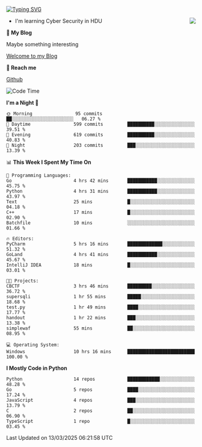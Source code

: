 [![Typing SVG](https://readme-typing-svg.herokuapp.com?font=Fira+Code&pause=1000&random=false&width=450&height=60&lines=Hello+%F0%9F%91%8B%F0%9F%8F%BB;I'm+JBNRZ)](https://git.io/typing-svg)

<a href="#">
  <img align="right" src="https://github-readme-stats.vercel.app/api?username=JBNRZ&show_icons=true&bg_color=15,f2f7fd,E0EAFC" />
</a>

- I'm learning Cyber Security in HDU

 **🌱 My Blog**

Maybe something interesting

[Welcome to my Blog](https://jbnrz.com.cn/)

 **💬 Reach me** 

[Github](https://github.com/JBNRZ)


<!--START_SECTION:waka-->
![Code Time](http://img.shields.io/badge/Code%20Time-1%2C019%20hrs%2016%20mins-blue)

**I'm a Night 🦉** 

```text
🌞 Morning                95 commits          ██░░░░░░░░░░░░░░░░░░░░░░░   06.27 % 
🌆 Daytime                599 commits         ██████████░░░░░░░░░░░░░░░   39.51 % 
🌃 Evening                619 commits         ██████████░░░░░░░░░░░░░░░   40.83 % 
🌙 Night                  203 commits         ███░░░░░░░░░░░░░░░░░░░░░░   13.39 % 
```


📊 **This Week I Spent My Time On** 

```text
💬 Programming Languages: 
Go                       4 hrs 42 mins       ███████████░░░░░░░░░░░░░░   45.75 % 
Python                   4 hrs 31 mins       ███████████░░░░░░░░░░░░░░   43.97 % 
Text                     25 mins             █░░░░░░░░░░░░░░░░░░░░░░░░   04.18 % 
C++                      17 mins             █░░░░░░░░░░░░░░░░░░░░░░░░   02.90 % 
Batchfile                10 mins             ░░░░░░░░░░░░░░░░░░░░░░░░░   01.66 % 

🔥 Editors: 
PyCharm                  5 hrs 16 mins       █████████████░░░░░░░░░░░░   51.32 % 
GoLand                   4 hrs 41 mins       ███████████░░░░░░░░░░░░░░   45.67 % 
IntelliJ IDEA            18 mins             █░░░░░░░░░░░░░░░░░░░░░░░░   03.01 % 

🐱‍💻 Projects: 
CBCTF                    3 hrs 46 mins       █████████░░░░░░░░░░░░░░░░   36.72 % 
supersqli                1 hr 55 mins        █████░░░░░░░░░░░░░░░░░░░░   18.68 % 
test.py                  1 hr 49 mins        ████░░░░░░░░░░░░░░░░░░░░░   17.77 % 
handout                  1 hr 22 mins        ███░░░░░░░░░░░░░░░░░░░░░░   13.38 % 
simplewaf                55 mins             ██░░░░░░░░░░░░░░░░░░░░░░░   08.95 % 

💻 Operating System: 
Windows                  10 hrs 16 mins      █████████████████████████   100.00 % 
```

**I Mostly Code in Python** 

```text
Python                   14 repos            ████████████░░░░░░░░░░░░░   48.28 % 
Go                       5 repos             ████░░░░░░░░░░░░░░░░░░░░░   17.24 % 
JavaScript               4 repos             ███░░░░░░░░░░░░░░░░░░░░░░   13.79 % 
C                        2 repos             ██░░░░░░░░░░░░░░░░░░░░░░░   06.90 % 
TypeScript               1 repo              █░░░░░░░░░░░░░░░░░░░░░░░░   03.45 % 
```




 Last Updated on 13/03/2025 06:21:58 UTC
<!--END_SECTION:waka-->

